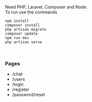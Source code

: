 Need PHP, Laravel, Composer and Node.
<br> To run use the commands </br>
```
npm install
composer install
php artisan migrate
composer update
npm run dev
php artisan serve 

```
<br>
<h3> Pages </h3>
<ul>
  <li> /chat </li>
  <li> /users </li> 
  <li> /login </li> 
  <li> /register </li> 
  <li> /password/reset </li> 
<!--   <li> /game </li>    -->
</ul>

